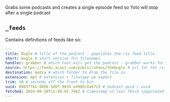 Grabs some podcasts and creates a single episode feed so Yoto will stop after a single podcast

## `_feeds`
Contains definitions of feeds like so:

```yaml
---
title: Bugle # title of the podcast - populates the rss feed title
short: bugle # short version for filenames
handler: grabber # which tool will get the podcast - grabber works for all public feeds, BBC grabs those published on iPlayer 
source: https://feeds.acast.com/public/shows/thebugle # url for the rss feed to grab the file from 
destination: media # which folder to drop the file in
extension: mp3 # extension + filetype we expect
trim: 10 # seconds off the front to bin
uuid: 84037fb1-8456-5d0f-9834-e498bc8a67c5 # podcast guid / uuid
fetched: 2024-08-20T11:48:05.746Z # timestamp of last fetch (populated on run)
---
```



